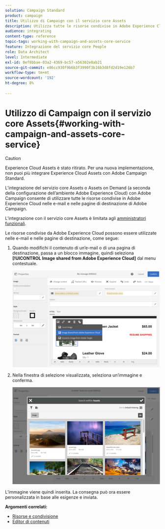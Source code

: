 ```yaml
---
solution: Campaign Standard
product: campaign
title: Utilizzo di Campaign con il servizio core Assets
description: Utilizza tutte le risorse condivise in Adobe Experience Cloud nei messaggi e nelle pagine di destinazione di Adobe Campaign tramite l’integrazione del servizio core Assets.
audience: integrating
content-type: reference
topic-tags: working-with-campaign-and-assets-core-service
feature: Integrazione del servizio core People
role: Data Architect
level: Intermediate
exl-id: 0ef8bbae-03a2-4369-bc57-a56302e0ab21
source-git-commit: e86cc930f9b6b3f3990f3b16b3d8fd2d19e126b7
workflow-type: tm+mt
source-wordcount: '192'
ht-degree: 8%

---
```


# Utilizzo di Campaign con il servizio core Assets{#working-with-campaign-and-assets-core-service}

>[!CAUTION]
>
> Experience Cloud Assets è stato ritirato. Per una nuova implementazione, non puoi più integrare Experience Cloud Assets con Adobe Campaign Standard.

L’integrazione del servizio core Assets o Assets on Demand (a seconda della configurazione dell’ambiente Adobe Experience Cloud) con Adobe Campaign consente di utilizzare tutte le risorse condivise in Adobe Experience Cloud nelle e-mail e nelle pagine di destinazione di Adobe Campaign.

L’integrazione con il servizio core Assets è limitata agli [amministratori funzionali](../../administration/using/users-management.md#functional-administrators).

Le risorse condivise da Adobe Experience Cloud possono essere utilizzate nelle e-mail e nelle pagine di destinazione, come segue:

1. Quando modifichi il contenuto di un’e-mail o di una pagina di destinazione, passa a un blocco immagine, quindi seleziona **[!UICONTROL Image shared from Adobe Experience Cloud]** dal menu contestuale.

   ![](assets/dam_insert_image_dce.png)

1. Nella finestra di selezione visualizzata, seleziona un’immagine e conferma.

   ![](assets/dam_shared_image_selection.png)

L’immagine viene quindi inserita. La consegna può ora essere personalizzata in base alle esigenze e inviata.

**Argomenti correlati:**

* [Risorse e condivisione](https://experienceleague.adobe.com/docs/core-services/interface/assets/experience-cloud-assets.html)
* [Editor di contenuti](../../designing/using/personalization.md#example-email-personalization)
